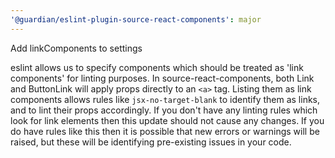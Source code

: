 ```yaml
---
'@guardian/eslint-plugin-source-react-components': major
---
```


Add linkComponents to settings

eslint allows us to specify components which should be treated as 'link components' for linting purposes.
In source-react-components, both Link and ButtonLink will apply props directly to an `<a>` tag. Listing them as link components allows rules like `jsx-no-target-blank` to identify them as links, and to lint their props accordingly.
If you don't have any linting rules which look for link elements then this update should not cause any changes. If you do have rules like this then it is possible that new errors or warnings will be raised, but these will be identifying pre-existing issues in your code.
